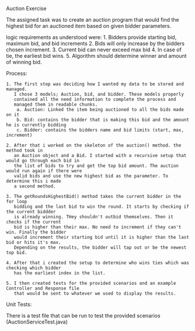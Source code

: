 Auction Exercise

The assigned task was to create an auction program that would find
the highest bid for an auctioned item based on given bidder parameters.

logic requirements as understood were:
    1. Bidders provide starting bid, maximum bid, and bid increments
    2. Bids will only increase by the bidders chosen increment.
    3. Current bid can never exceed max bid
    4. In case of tie, the earliest bid wins.
    5. Algorithm should determine winner and amount of winning bid.

Process:

    1. The first step was deciding how I wanted my data to be stored and managed.
       I chose 3 models; Auction, bid, and bidder. These models properly 
       contained all the need information to complete the process and
       managed them in readable chunks.
        a. Auction: Linked the item being auctioned to all the bids made on it
        b. Bid: contains the bidder that is making this bid and the amount he is currently bidding
        c. Bidder: contains the bidders name and bid limits (start, max, increment)

    2. After that i worked on the skeleton of the auction() method. the method took in
       an Auction object and a Bid. I started with a recursive setup that would go through each bid in 
       the list of bids to try and get the top bid amount. The auction would run again if there were
       valid bids and use the new highest bid as the parameter. To determine this i made
       a second method.

    3. The getRoundsHighestBid() method takes the current bidder in the for loop
       bidding and the last bid to win the round. It starts by checking if the current biddder
       is already winning. THey shouldn't outbid themselves. Then it checks if the current
       bid is higher than their max. No need to increment if they can't win. Finally the bidder 
       would increment their starting bid until it is higher than the last bid or hits it's max. 
       Depending on the results, the bidder will tap out or be the newest top bid.

    4. After that i created the setup to determine who wins ties which was checking which bidder
       has the earliest index in the list.
       
    5. I then created tests for the provided scenarios and an example Controller and Response file 
       that would be sent to whatever we used to display the results.
       
Unit Tests:

There is a test file that can be run to test the provided scenarios (AuctionServiceTest.java)
